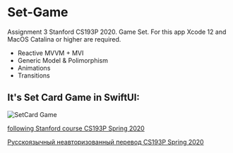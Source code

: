 # Set-Game
Assignment 3 Stanford CS193P 2020. Game Set.
For this app Xcode 12 and MacOS Catalina or higher are required.

- Reactive MVVM + MVI
- Generic Model & Polimorphism
- Animations
- Transitions


## It's Set Card Game in SwiftUI:
 
![SetCard Game ](Var2.gif)

[following Stanford course CS193P Spring 2020](https://cs193p.sites.stanford.edu/)

[Русскоязычный неавторизованный перевод CS193P Spring 2020](https://bestkora.com/IosDeveloper/)

